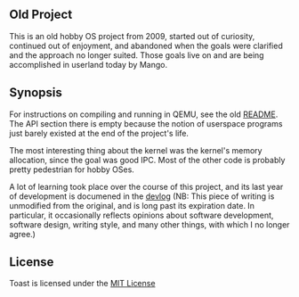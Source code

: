 ## Old Project

This is an old hobby OS project from 2009, started out of curiosity,
continued out of enjoyment, and abandoned when the goals were
clarified and the approach no longer suited.  Those goals live on and
are being accomplished in userland today by Mango.

## Synopsis

For instructions on compiling and running in QEMU, see the old
[README](README).  The API section there is empty because the notion
of userspace programs just barely existed at the end of the project's
life.

The most interesting thing about the kernel was the kernel's memory
allocation, since the goal was good IPC.  Most of the other code is
probably pretty pedestrian for hobby OSes.

A lot of learning took place over the course of this project, and its
last year of development is documened in the
[devlog](http://daniel3735928559.github.io/toast/ballast/index.xml)
(NB: This piece of writing is unmodified from the original, and is
long past its expiration date.  In particular, it occasionally
reflects opinions about software development, software design, writing
style, and many other things, with which I no longer agree.)

## License

Toast is licensed under the [MIT License](http://opensource.org/licenses/MIT)
